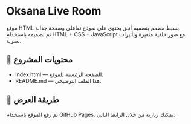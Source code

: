 # Oksana Live Room

موقع HTML بسيط مصمم بتصميم أنيق يحتوي على نموذج تفاعلي وصفحة جذابة.  
تم تصميمه باستخدام HTML + CSS + JavaScript مع صور خلفية متغيرة وتأثيرات بصرية.

## 📁 محتويات المشروع

- index.html — الصفحة الرئيسية للموقع.
- README.md — هذا الملف التوضيحي.

## 🚀 طريقة العرض

تم رفع الموقع باستخدام GitHub Pages. يمكنك زيارته من خلال الرابط التالي:
